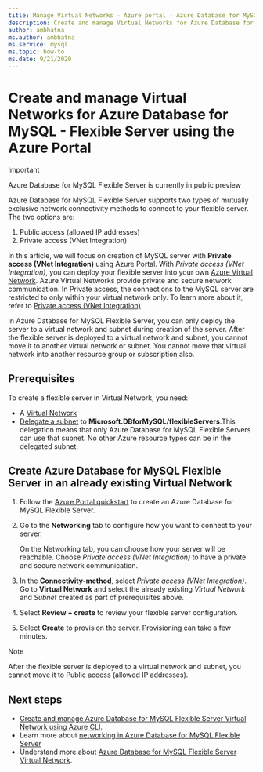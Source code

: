 ```yaml
---
title: Manage Virtual Networks - Azure portal - Azure Database for MySQL - Flexible Server
description: Create and manage Virtual Networks for Azure Database for MySQL - Flexible Server using the Azure Portal
author: ambhatna
ms.author: ambhatna
ms.service: mysql
ms.topic: how-to
ms.date: 9/21/2020
---
```


# Create and manage Virtual Networks for Azure Database for MySQL - Flexible Server using the Azure Portal

> [!IMPORTANT]
> Azure Database for MySQL Flexible Server is currently in public preview

Azure Database for MySQL Flexible Server supports two types of mutually exclusive network connectivity methods to connect to your flexible server. The two options are:

1. Public access (allowed IP addresses)
2. Private access (VNet Integration)

In this article, we will focus on creation of MySQL server with **Private access (VNet Integration)** using Azure Portal. With *Private access (VNet Integration)*, you can deploy your flexible server into your own [Azure Virtual Network](../../virtual-network/virtual-networks-overview.md). Azure Virtual Networks provide private and secure network communication. In Private access, the connections to the MySQL server are restricted to only within your virtual network only. To learn more about it, refer to [Private access (VNet Integration)](./concepts-virtual-network.md)

In Azure Database for MySQL Flexible Server, you can only deploy the server to a virtual network and subnet during creation of the server. After the flexible server is deployed to a virtual network and subnet, you cannot move it to another virtual network or subnet. You cannot move that virtual network into another resource group or subscription also.

## Prerequisites
To create a flexible server in Virtual Network, you need:
- A [Virtual Network](../../virtual-network/quick-create-portal#create-a-virtual-network.md)
- [Delegate a subnet](../../virtual-network/manage-subnet-delegation#delegate-a-subnet-to-an-azure-service.md) to **Microsoft.DBforMySQL/flexibleServers**.This delegation means that only Azure Database for MySQL Flexible Servers can use that subnet. No other Azure resource types can be in the delegated subnet.

## Create Azure Database for MySQL Flexible Server in an already existing Virtual Network

1. Follow the [Azure Portal quickstart](./quickstart-create-server-portal.md) to create an Azure Database for MySQL Flexible Server.
2. Go to the **Networking** tab to configure how you want to connect to your server.

   On the Networking tab, you can choose how your server will be reachable. Choose *Private access (VNet Integration)* to have a private and secure network communication.
3. In the **Connectivity-method**, select *Private access (VNet Integration)*. Go to **Virtual Network** and select the already existing *Virtual Network* and *Subnet* created as part of prerequisites above.
4. Select **Review + create** to review your flexible server configuration.
5. Select **Create** to provision the server. Provisioning can take a few minutes.

>[!Note]
> After the flexible server is deployed to a virtual network and subnet, you cannot move it to Public access (allowed IP addresses).

## Next steps
- [Create and manage Azure Database for MySQL Flexible Server Virtual Network using Azure CLI](./how-to-manage-virtual-network-using-cli.md).
- Learn more about [networking in Azure Database for MySQL Flexible Server](./concepts-networking-overview.md)
- Understand more about [Azure Database for MySQL Flexible Server Virtual Network](./concepts-networking-virtual-network.md).
